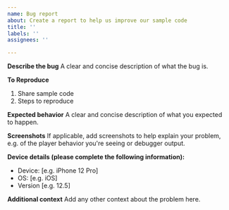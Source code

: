 ```yaml
---
name: Bug report
about: Create a report to help us improve our sample code
title: ''
labels: ''
assignees: ''

---
```


<!--
Please only use this template to file issues with our sample code. Reach out to AWS Support (https://aws.amazon.com/premiumsupport/) for general help with the IVS Player SDK or your specific integration.
-->

**Describe the bug**
A clear and concise description of what the bug is.

**To Reproduce**
1. Share sample code
2. Steps to reproduce

**Expected behavior**
A clear and concise description of what you expected to happen.

**Screenshots**
If applicable, add screenshots to help explain your problem, e.g. of the player behavior you're seeing or debugger output.

**Device details (please complete the following information):**
 - Device: [e.g. iPhone 12 Pro]
 - OS: [e.g. iOS]
 - Version [e.g. 12.5]

**Additional context**
Add any other context about the problem here.
